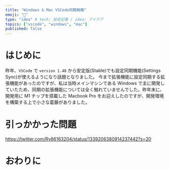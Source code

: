 ```yaml
---
title: "Windows & Mac VSCode同期戦略"
emoji: "🔄"
type: "idea" # tech: 技術記事 / idea: アイデア
topics: ["vscode", "windows", "mac"]
published: false
---
```


# はじめに

昨年、`VSCode` で `version 1.48` から安定版(Stable)でも設定同期機能(Settings Sync)が使えるようになり話題となりました。
今まで拡張機能に設定同期する拡張機能があったのですが、私は当時メインマシンである Windows で主に開発していたため、同期の拡張機能については全く触れていませんでした。昨年末に、開発用に M1 チップを搭載した Macbook Pro をお迎えしたのですが、開発環境を構築する上で小さな葛藤がありました。

# 引っかかった問題



https://twitter.com/Ry86163204/status/1339206380914237442?s=20

# おわりに